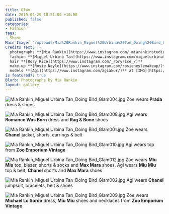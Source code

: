 ```yaml
---
title: Glam
date: 2019-04-29 10:51:00 +10:00
published: false
categories:
- Fashion
tags:
- Shoot
Main Image: "/uploads/Mia%20Rankin_Miguel%20Urbina%20Tan_Doing%20Bird_Glam004.jpg"
Credits Text: |-
  photographs **[Mia Rankin](https://www.instagram.com/_miarankinstudio/)**
  fashion **[Miguel Urbina Tan](https://www.instagram.com/miguelurbinatan/)**
  hair **[Rory Rice](https://www.instagram.com/_roryrice_/)**
  make-up **[Rosie Neyle](https://www.instagram.com/rosieneylemakeup/)**
  models **[Agi](https://www.instagram.com/agiakur/)** at [IMG](https://www.instagram.com/imgmodels/)** and **[Zoe Wurm](https://www.instagram.com/zoewurm/)** at [Kult](https://www.instagram.com/zoewurm/)**
is featured?: true
Blurb: Photographs by Mia Rankin
layout: gallery
---
```


![Mia Rankin_Miguel Urbina Tan_Doing Bird_Glam004.jpg](/uploads/Mia%20Rankin_Miguel%20Urbina%20Tan_Doing%20Bird_Glam004.jpg)
Zoe wears **Prada** dress & shoes

![Mia Rankin_Miguel Urbina Tan_Doing Bird_Glam008.jpg](/uploads/Mia%20Rankin_Miguel%20Urbina%20Tan_Doing%20Bird_Glam008.jpg)
Agi wears **Romance Was Born** dress and **Rag & Bone** shoes

![Mia Rankin_Miguel Urbina Tan_Doing Bird_Glam001.jpg](/uploads/Mia%20Rankin_Miguel%20Urbina%20Tan_Doing%20Bird_Glam001.jpg)
Zoe wears **Chanel** jacket, shorts, earrings & belt

![Mia Rankin_Miguel Urbina Tan_Doing Bird_Glam010.jpg](/uploads/Mia%20Rankin_Miguel%20Urbina%20Tan_Doing%20Bird_Glam010.jpg)
Agi wears top from **Zoo Emporium Vintage**

![Mia Rankin_Miguel Urbina Tan_Doing Bird_Glam012.jpg](/uploads/Mia%20Rankin_Miguel%20Urbina%20Tan_Doing%20Bird_Glam012.jpg)
Zoe wears **Miu Miu** top, blazer, shorts & socks and **Max Mara** shoes. Agi wears **Miu Miu** top & belt, **Chanel** shorts and **Max Mara** shoes

![Mia Rankin_Miguel Urbina Tan_Doing Bird_Glam002.jpg](/uploads/Mia%20Rankin_Miguel%20Urbina%20Tan_Doing%20Bird_Glam002.jpg)
Agi wears **Chanel** jumpsuit, bracelets, belt & shoes

![Mia Rankin_Miguel Urbina Tan_Doing Bird_Glam009.jpg](/uploads/Mia%20Rankin_Miguel%20Urbina%20Tan_Doing%20Bird_Glam009.jpg)
Zoe wears **Michael Lo Sordo** dress, **Miu Miu** shoes and necklaces from **Zoo Emporium Vintage**



